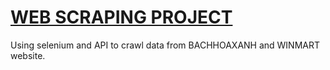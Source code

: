 # [WEB SCRAPING PROJECT](https://github.com/PhamMinhThuan/WEB-SCRAPING-PROJECT)
Using selenium and API to crawl data from BACHHOAXANH and WINMART website.



